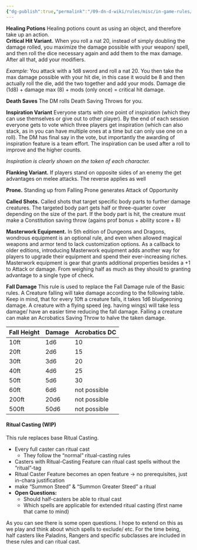 ```yaml
---
{"dg-publish":true,"permalink":"/09-dn-d-wiki/rules/misc/in-game-rules/"}
---
```



**Healing Potions** Healing potions count as using an object, and therefore take up an action. 
<br>
**Critical Hit Variant.** When you roll a nat 20, instead of simply doubling the damage rolled, you maximize the damage possible with your weapon/ spell, and then roll the dice necessary again and add them to the max damage. After all that, add your modifiers. 

*Example:* You attack with a 1d8 sword and roll a nat 20. You then take the max damage possible with your hit die, in this case it would be 8 and then actually roll the die, add the two together and add your mods. Damage die (1d8) + damage max (8) + mods (only once) = critical hit damage.

**Death Saves** The DM rolls Death Saving Throws for you.

**Inspiration Variant**
Everyone starts with one point of inspiration (which they can use themselves or give out to other player). By the end of each session everyone gets to vote which three players get inspiration (which can also stack, as in you can have multiple ones at a time but can only use one on a roll). The DM has final say in the vote, but importantly the awarding of inspiration feature is a team effort. The inspiration can be used after a roll to improve and the higher counts. 

*Inspiration is clearly shown on the token of each character.*

**Flanking Variant.** If players stand on opposite sides of an enemy the get advantages on melee attacks. The reverse applies as well

**Prone.** Standing up from Falling Prone generates Attack of Opportunity

**Called Shots.**
Called shots that target specific body parts to further damage creatures. The targeted body part gets half or three-quarter cover depending on the size of the part. If the body part is hit, the creature must make a Constitution saving throw (agains prof bonus + ability score + 8)

**Masterwork Equipment.**
In 5th edition of Dungeons and Dragons, wondrous equipment is an optional rule, and even when allowed magical weapons and armor tend to lack customization options.
As a callback to older editions, introducing Masterwork equipment adds another way for players to upgrade their equipment and spend their ever-increasing riches.
Masterwork equipment is gear that grants additional properties besides a +1 to Attack or damage. From weighing half as much as they should to granting advantage to a single type of check.

**Fall Damage**
This rule is used to replace the Fall Damage rule of the Basic rules. A Creature falling will take damage according to the following table. Keep in mind, that for every 10ft a creature falls, it takes 1d6 bludgeoning damage. A creature with a flying speed (eg. having wings) will take less damage/ have an easier time reducing the fall damage.
Falling a creature can make an Acrobatics Saving Throw to halve the taken damage.

| Fall Height | Damage | Acrobatics DC |  
| ----------- | ------ | ------------- | 
| 10ft        | 1d6    | 10            |     
| 20ft        | 2d6    | 15            |     
| 30ft        | 3d6    | 20            |     
| 40ft        | 4d6    | 25            |     
| 50ft        | 5d6    | 30            |     
| 60ft        | 6d6    | not possible  |     
| 200ft       | 20d6   | not possible  |  
| 500ft       | 50d6   | not possible  |    

#### Ritual Casting (WIP)
This rule replaces base Ritual Casting. 

- Every full caster can ritual cast
    - They follow the “normal” ritual-casting rules
- Casters with Ritual-Casting Feature can ritual cast spells without the “ritual”-tag
- Ritual Caster Feature becomes an open feature -> no prerequisites, just in-chara justification
- make “Summon Steed” & “Summon Greater Steed” a ritual
- **Open Questions:**
    - Should half-casters be able to ritual cast
    - Which spells are applicable for extended ritual casting (first name that came to mind)

As you can see there is some open questions. 
I hope to extend on this as we play and think about which spells to exclude/ etc.  For the time being, half casters like Paladins, Rangers and specific subclasses are included in these rules and can ritual cast. 